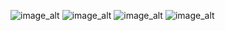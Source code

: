 ![image_alt](https://github.com/manish-r-rao/BrickMart/blob/6ff2fbfe246a4f47c9b386801cb31bf743f938bc/Rgister.jpg)
![image_alt](https://github.com/manish-r-rao/BrickMart/blob/387cd180545d03eac70cba53119e3a39f1d7a516/Login.jpg)
![image_alt](https://github.com/manish-r-rao/BrickMart/blob/db2430bf1e0de11943a0eb37521d2c8d9ce4920f/MainPage.jpg)
![image_alt](https://github.com/manish-r-rao/BrickMart/blob/eebbe5852b4db91f9bfbbd1b30a23d0cda024528/Sell.jpg)
